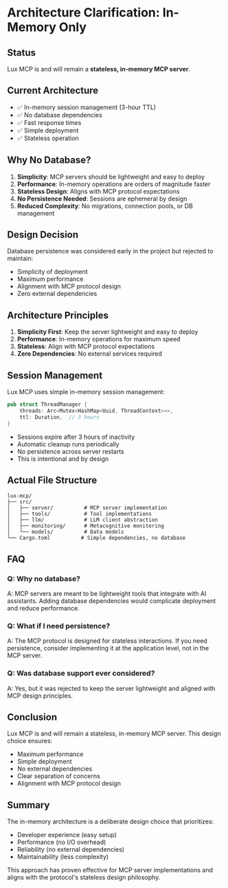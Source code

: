 # Architecture Clarification: In-Memory Only

## Status

Lux MCP is and will remain a **stateless, in-memory MCP server**.

## Current Architecture

- ✅ In-memory session management (3-hour TTL)
- ✅ No database dependencies
- ✅ Fast response times
- ✅ Simple deployment
- ✅ Stateless operation

## Why No Database?

1. **Simplicity**: MCP servers should be lightweight and easy to deploy
2. **Performance**: In-memory operations are orders of magnitude faster
3. **Stateless Design**: Aligns with MCP protocol expectations
4. **No Persistence Needed**: Sessions are ephemeral by design
5. **Reduced Complexity**: No migrations, connection pools, or DB management

## Design Decision

Database persistence was considered early in the project but rejected to maintain:
- Simplicity of deployment
- Maximum performance
- Alignment with MCP protocol design
- Zero external dependencies

## Architecture Principles

1. **Simplicity First**: Keep the server lightweight and easy to deploy
2. **Performance**: In-memory operations for maximum speed
3. **Stateless**: Align with MCP protocol expectations
4. **Zero Dependencies**: No external services required

## Session Management

Lux MCP uses simple in-memory session management:

```rust
pub struct ThreadManager {
    threads: Arc<Mutex<HashMap<Uuid, ThreadContext>>>,
    ttl: Duration,  // 3 hours
}
```

- Sessions expire after 3 hours of inactivity
- Automatic cleanup runs periodically
- No persistence across server restarts
- This is intentional and by design

## Actual File Structure

```
lux-mcp/
├── src/
│   ├── server/          # MCP server implementation
│   ├── tools/           # Tool implementations
│   ├── llm/             # LLM client abstraction
│   ├── monitoring/      # Metacognitive monitoring
│   └── models/          # Data models
└── Cargo.toml          # Simple dependencies, no database
```

## FAQ

### Q: Why no database?
A: MCP servers are meant to be lightweight tools that integrate with AI assistants. Adding database dependencies would complicate deployment and reduce performance.

### Q: What if I need persistence?
A: The MCP protocol is designed for stateless interactions. If you need persistence, consider implementing it at the application level, not in the MCP server.

### Q: Was database support ever considered?
A: Yes, but it was rejected to keep the server lightweight and aligned with MCP design principles.

## Conclusion

Lux MCP is and will remain a stateless, in-memory MCP server. This design choice ensures:

- Maximum performance
- Simple deployment
- No external dependencies
- Clear separation of concerns
- Alignment with MCP protocol design

## Summary

The in-memory architecture is a deliberate design choice that prioritizes:
- Developer experience (easy setup)
- Performance (no I/O overhead)
- Reliability (no external dependencies)
- Maintainability (less complexity)

This approach has proven effective for MCP server implementations and aligns with the protocol's stateless design philosophy.